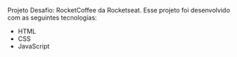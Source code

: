 Projeto Desafio: RocketCoffee da Rocketseat. Esse projeto foi desenvolvido com as seguintes tecnologias:

- HTML
- CSS
- JavaScript
